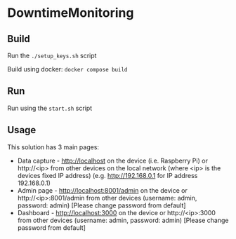 # DowntimeMonitoring
## Build
Run the `./setup_keys.sh` script  

Build using docker: `docker compose build`
## Run
Run using the `start.sh` script
## Usage
This solution has 3 main pages:
- Data capture - [http://localhost](http://localhost) on the device (i.e. Raspberry Pi) or http://\<ip\> from other devices on the local network (where \<ip\> is the devices fixed IP address) (e.g. http://192.168.0.1 for IP address 192.168.0.1)
- Admin page - [http://localhost:8001/admin](http://localhost:8001/admin) on the device or http://\<ip\>:8001/admin from other devices (username: admin, password: admin) [Please change password from default]
- Dashboard - [http://localhost:3000](http://localhost:3000) on the device or http://\<ip\>:3000 from other devices (username: admin, password: admin) [Please change password from default]
